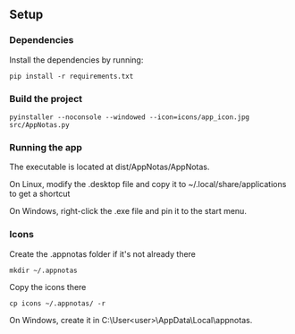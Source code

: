 ## Setup
### Dependencies

Install the dependencies by running:

`pip install -r requirements.txt`

### Build the project
`pyinstaller --noconsole --windowed --icon=icons/app_icon.jpg src/AppNotas.py`


### Running the app
The executable is located at dist/AppNotas/AppNotas.

On Linux, modify the .desktop file and copy it to ~/.local/share/applications to get a shortcut

On Windows, right-click the .exe file and pin it to the start menu.


### Icons

Create the .appnotas folder if it's not already there

`mkdir ~/.appnotas`

Copy the icons there

`cp icons ~/.appnotas/ -r`

On Windows, create it in C:\User\<user>\AppData\Local\appnotas.